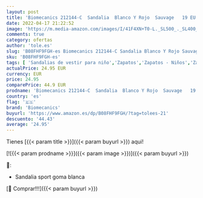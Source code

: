 ```yaml
---
layout: post
title: 'Biomecanics 212144-C  Sandalia  Blanco Y Rojo  Sauvage   19 EU'
date: 2022-04-17 21:22:52
image: 'https://m.media-amazon.com/images/I/41F4XN+T0-L._SL500_._SL400_.jpg'
comments: true
category: ofertas
author: 'tole.es'
slug: 'B08FHF9FGH-es Biomecanics 212144-C Sandalia Blanco Y Rojo Sauvage 19 EU'
sku: 'B08FHF9FGH-es'
tags: [ 'Sandalias de vestir para niño','Zapatos','Zapatos - Niños','Zapatos y complementos','biomecanics','sandalia','🇪🇸', ]
actualPrice: 24.95 EUR
currency: EUR
price: 24.95
comparePrice: 44.9 EUR
prodname: 'Biomecanics 212144-C  Sandalia  Blanco Y Rojo  Sauvage   19 EU'
country: 'es'
flag: '🇪🇸'
brand: 'Biomecanics'
buyurl: 'https://www.amazon.es/dp/B08FHF9FGH/?tag=tolees-21'
descuento: '44.43'
average: '24.95'
---
```


Tienes [{{< param title >}}]({{< param buyurl >}}) aqui!

[![{{< param prodname >}}]({{< param image >}})]({{< param buyurl >}})

🔎:

- Sandalia sport goma blanca

[🛒 Comprar!!!]({{< param buyurl >}})
